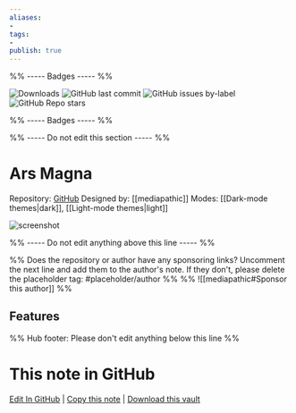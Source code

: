 ```yaml
---
aliases:
- 
tags: 
- 
publish: true
---
```


%% ----- Badges ----- %%

![Downloads](https://img.shields.io/badge/downloads-17555-573E7A?style=for-the-badge&logo=)
![GitHub last commit](https://img.shields.io/github/last-commit/mediapathic/obsidian-arsmagna-theme?color=573E7A&label=last%20update&logo=github&style=for-the-badge)
![GitHub issues by-label](https://img.shields.io/github/issues/mediapathic/obsidian-arsmagna-theme/help%20wanted?color=573E7A&logo=github&style=for-the-badge) 
![GitHub Repo stars](https://img.shields.io/github/stars/mediapathic/obsidian-arsmagna-theme?color=573E7A&logo=github&style=for-the-badge)

%% ----- Badges ----- %%

%% ----- Do not edit this section ----- %%

# Ars Magna

Repository: [GitHub](https://github.com/mediapathic/obsidian-arsmagna-theme)
Designed by: [[mediapathic]]
Modes: [[Dark-mode themes|dark]], [[Light-mode themes|light]]



![screenshot](https://github.com/mediapathic/obsidian-arsmagna-theme/raw/master/arsmagna.png)

%% ----- Do not edit anything above this line ----- %% 

%% Does the repository or author have any sponsoring links? Uncomment the next line and add them to the author's note. If they don't, please delete the placeholder tag: #placeholder/author %%
%% ![[mediapathic#Sponsor this author]] %%


## Features



%% Hub footer: Please don't edit anything below this line %%

# This note in GitHub

<span class="git-footer">[Edit In GitHub](https://github.dev/obsidian-community/obsidian-hub/blob/main/02%20-%20Community%20Expansions/02.05%20All%20Community%20Expansions/Themes/Ars%20Magna.md "git-hub-edit-note") | [Copy this note](https://raw.githubusercontent.com/obsidian-community/obsidian-hub/main/02%20-%20Community%20Expansions/02.05%20All%20Community%20Expansions/Themes/Ars%20Magna.md "git-hub-copy-note") | [Download this vault](https://github.com/obsidian-community/obsidian-hub/archive/refs/heads/main.zip "git-hub-download-vault") </span>
